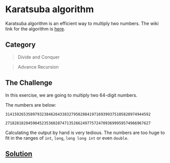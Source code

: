 # Karatsuba algorithm

Karatsuba algorithm is an efficient way to multiply two numbers. The wiki link for the algorithm is [here](https://en.wikipedia.org/wiki/Karatsuba_algorithm).

## Category
> Divide and Conquer

>Advance Recursion 

## The Challenge
In this exercise, we are going to multiply two 64-digit numbers.

The numbers are below:

```
3141592653589793238462643383279502884197169399375105820974944592
```
```
2718281828459045235360287471352662497757247093699959574966967627
```

Calculating the output by hand is very tedious. The numbers are too huge to fit in the ranges of ```int```, ```long```, ```long long int``` or even ```double```.

## [Solution](karatsuba.cpp)
